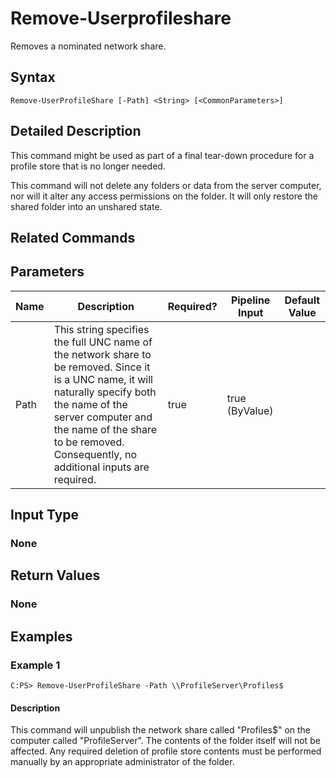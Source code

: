 ﻿
# Remove-Userprofileshare
Removes a nominated network share.
## Syntax

```
Remove-UserProfileShare [-Path] <String> [<CommonParameters>]
```

## Detailed Description
This command might be used as part of a final tear-down procedure for a profile store that is no longer needed.

This command will not delete any folders or data from the server computer, nor will it alter any access permissions on the folder. It will only restore the shared folder into an unshared state.


## Related Commands

## Parameters
| Name   | Description | Required? | Pipeline Input | Default Value |
| --- | --- | --- | --- | --- |
| Path | This string specifies the full UNC name of the network share to be removed. Since it is a UNC name, it will naturally specify both the name of the server computer and the name of the share to be removed. Consequently, no additional inputs are required. | true | true (ByValue) |  |

## Input Type

### None

## Return Values

### None

## Examples

### Example 1

```
C:PS> Remove-UserProfileShare -Path \\ProfileServer\Profiles$
```

#### Description
This command will unpublish the network share called "Profiles\$" on the computer called "ProfileServer". The contents of the folder itself will not be affected. Any required deletion of profile store contents must be performed manually by an appropriate administrator of the folder.
